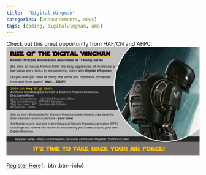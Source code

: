 ```yaml
---
title:  "Digital Wingman"
categories: [announcements, news]
tags: [coding, digitalwingman, ama]
---
```


Check out this great opportunity from HAF/CN and AFPC:
 ![Digital Wingman Flyer](/assets/images/DigitalWingman.jpg)

 [Register Here](https://carahevents.carahsoft.com/Event/Register/159290-cs1dod){: .btn .btn--info}